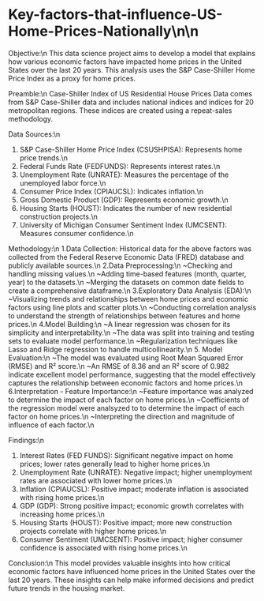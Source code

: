 # Key-factors-that-influence-US-Home-Prices-Nationally\n\n

Objective:\n
This data science project aims to develop a model that explains how various economic factors have impacted home prices in the United States over the last 20 years. This analysis uses the S&P Case-Shiller Home Price Index as a proxy for home prices.

Preamble:\n
Case-Shiller Index of US Residential House Prices Data comes from S&P Case-Shiller data and includes national indices and indices for 20 metropolitan regions. These indices are created using a repeat-sales methodology.

Data Sources:\n
1. S&P Case-Shiller Home Price Index (CSUSHPISA): Represents home price trends.\n
2. Federal Funds Rate (FEDFUNDS): Represents interest rates.\n
3. Unemployment Rate (UNRATE): Measures the percentage of the unemployed labor force.\n
4. Consumer Price Index (CPIAUCSL): Indicates inflation.\n
5. Gross Domestic Product (GDP): Represents economic growth.\n
6. Housing Starts (HOUST): Indicates the number of new residential construction projects.\n
7. University of Michigan Consumer Sentiment Index (UMCSENT): Measures consumer confidence.\n

Methodology:\n
1.Data Collection: Historical data for the above factors was collected from the Federal Reserve Economic Data (FRED) database and publicly available sources.\n
2.Data Preprocessing:\n
      ~Checking and handling missing values.\n
      ~Adding time-based features (month, quarter, year) to the datasets.\n
      ~Merging the datasets on common date fields to create a comprehensive dataframe.\n
3.Exploratory Data Analysis (EDA):\n
      ~Visualizing trends and relationships between home prices and economic factors using line plots and scatter plots.\n
      ~Conducting correlation analysis to understand the strength of relationships between features and home prices.\n
4.Model Building:\n
      ~A linear regression was chosen for its simplicity and interpretability.\n
      ~The data was split into training and testing sets to evaluate model performance.\n
      ~Regularization techniques like Lasso and Ridge regression to handle multicollinearity.\n
5. Model Evaluation:\n
      ~The model was evaluated using Root Mean Squared Error (RMSE) and R² score.\n
      ~An RMSE of 8.36 and an R² score of 0.982 indicate excellent model performance, suggesting that the model effectively         captures the relationship between economic factors and home prices.\n
6.Interpretation - Feature Importance:\n
      ~Feature importance was analyzed to determine the impact of each factor on home prices.\n
      ~Coefficients of the regression model were analsyzed to to determine the impact of each factor on home prices.\n
      ~Interpreting the direction and magnitude of influence of each factor.\n

Findings:\n
1. Interest Rates (FED FUNDS): Significant negative impact on home prices; lower rates generally lead to higher home prices.\n
2. Unemployment Rate (UNRATE): Negative impact; higher unemployment rates are associated with lower home prices.\n
3. Inflation (CPIAUCSL): Positive impact; moderate inflation is associated with rising home prices.\n
4. GDP (GDP): Strong positive impact; economic growth correlates with increasing home prices.\n
5. Housing Starts (HOUST): Positive impact; more new construction projects correlate with higher home prices.\n
6. Consumer Sentiment (UMCSENT): Positive impact; higher consumer confidence is associated with rising home prices.\n

Conclusion:\n
This model provides valuable insights into how critical economic factors have influenced home prices in the United States over the last 20 years. These insights can help make informed decisions and predict future trends in the housing market.
